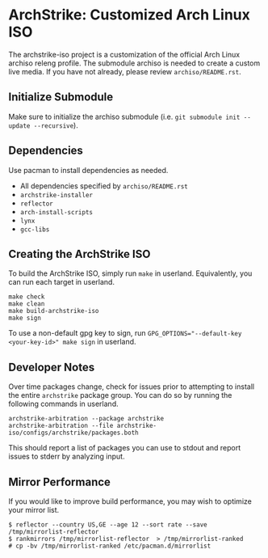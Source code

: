# ArchStrike: Customized Arch Linux ISO     
The archstrike-iso project is a customization of the official Arch Linux archiso releng profile. The submodule archiso is needed to create a custom live media. If you have not already, please review `archiso/README.rst`.   

## Initialize Submodule
Make sure to initialize the archiso submodule (i.e. `git submodule init --update --recursive`).

## Dependencies
Use pacman to install dependencies as needed.
 * All dependencies specified by `archiso/README.rst`
 * `archstrike-installer`
 * `reflector`
 * `arch-install-scripts`
 * `lynx`
 * `gcc-libs`

## Creating the ArchStrike ISO

To build the ArchStrike ISO, simply run `make` in userland. Equivalently, you can run each target in userland.
```shell
make check
make clean
make build-archstrike-iso
make sign
```
To use a non-default gpg key to sign, run `GPG_OPTIONS="--default-key <your-key-id>" make sign` in userland.

## Developer Notes

Over time packages change, check for issues prior to attempting to install the entire `archstrike` package group. You can do so by running the following commands in userland.
```shell
archstrike-arbitration --package archstrike
archstrike-arbitration --file archstrike-iso/configs/archstrike/packages.both
```
This should report a list of packages you can use to stdout and report issues to stderr by analyzing input.

## Mirror Performance 
If you would like to improve build performance, you may wish to optimize your mirror list.
```
$ reflector --country US,GE --age 12 --sort rate --save /tmp/mirrorlist-reflector
$ rankmirrors /tmp/mirrorlist-reflector  > /tmp/mirrorlist-ranked
# cp -bv /tmp/mirrorlist-ranked /etc/pacman.d/mirrorlist
```

